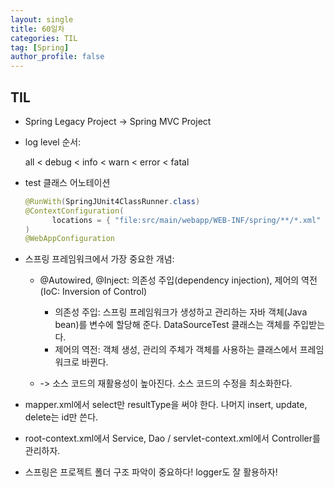 ```yaml
---
layout: single
title: 60일차
categories: TIL
tag: [Spring]
author_profile: false
---
```


## TIL

* Spring Legacy Project -> Spring MVC Project

* log level 순서: 

  all < debug < info < warn < error < fatal

* test 클래스 어노테이션

  ```java
  @RunWith(SpringJUnit4ClassRunner.class)
  @ContextConfiguration(
  		locations = { "file:src/main/webapp/WEB-INF/spring/**/*.xml" }
  )
  @WebAppConfiguration
  ```

* 스프링 프레임워크에서 가장 중요한 개념:

  * @Autowired, @Inject: 의존성 주입(dependency injection), 제어의 역전(IoC: Inversion of Control)
    * 의존성 주입: 스프링 프레임워크가 생성하고 관리하는 자바 객체(Java bean)를 변수에 할당해 준다. DataSourceTest 클래스는 객체를 주입받는다.
    * 제어의 역전: 객체 생성, 관리의 주체가 객체를 사용하는 클래스에서 프레임워크로 바뀐다.

  * -> 소스 코드의 재활용성이 높아진다. 소스 코드의 수정을 최소화한다.

* mapper.xml에서 select만 resultType을 써야 한다. 나머지 insert, update, delete는 id만 쓴다.

* root-context.xml에서 Service, Dao / servlet-context.xml에서 Controller를 관리하자.

* 스프링은 프로젝트 폴더 구조 파악이 중요하다! logger도 잘 활용하자!